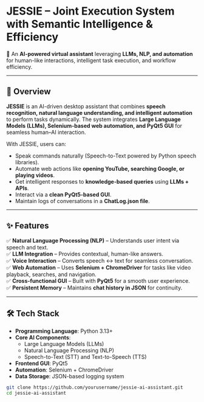 # **JESSIE – Joint Execution System with Semantic Intelligence & Efficiency**  
🚀 An **AI-powered virtual assistant** leveraging **LLMs, NLP, and automation** for human-like interactions, intelligent task execution, and workflow efficiency.  

---

## 📌 **Overview**  
**JESSIE** is an AI-driven desktop assistant that combines **speech recognition, natural language understanding, and intelligent automation** to perform tasks dynamically. The system integrates **Large Language Models (LLMs), Selenium-based web automation, and PyQt5 GUI** for seamless human–AI interaction.  

With JESSIE, users can:  
- Speak commands naturally (Speech-to-Text powered by Python speech libraries).  
- Automate web actions like **opening YouTube, searching Google, or playing videos**.  
- Get intelligent responses to **knowledge-based queries** using **LLMs + APIs**.  
- Interact via a **clean PyQt5-based GUI**.  
- Maintain logs of conversations in a **ChatLog.json file**.  

---

## ✨ **Features**  
✅ **Natural Language Processing (NLP)** – Understands user intent via speech and text.  
✅ **LLM Integration** – Provides contextual, human-like answers.  
✅ **Voice Interaction** – Converts speech ↔ text for seamless conversation.  
✅ **Web Automation** – Uses **Selenium + ChromeDriver** for tasks like video playback, searches, and navigation.  
✅ **Cross-functional GUI** – Built with **PyQt5** for a smooth user experience.  
✅ **Persistent Memory** – Maintains **chat history in JSON** for continuity.  

---

## 🛠️ **Tech Stack**  
- **Programming Language**: Python 3.13+  
- **Core AI Components**:  
  - Large Language Models (LLMs)  
  - Natural Language Processing (NLP)  
  - Speech-to-Text (STT) and Text-to-Speech (TTS)  
- **Frontend GUI**: PyQt5  
- **Automation**: Selenium + ChromeDriver  
- **Data Storage**: JSON-based logging system  


```bash
git clone https://github.com/yourusername/jessie-ai-assistant.git
cd jessie-ai-assistant
